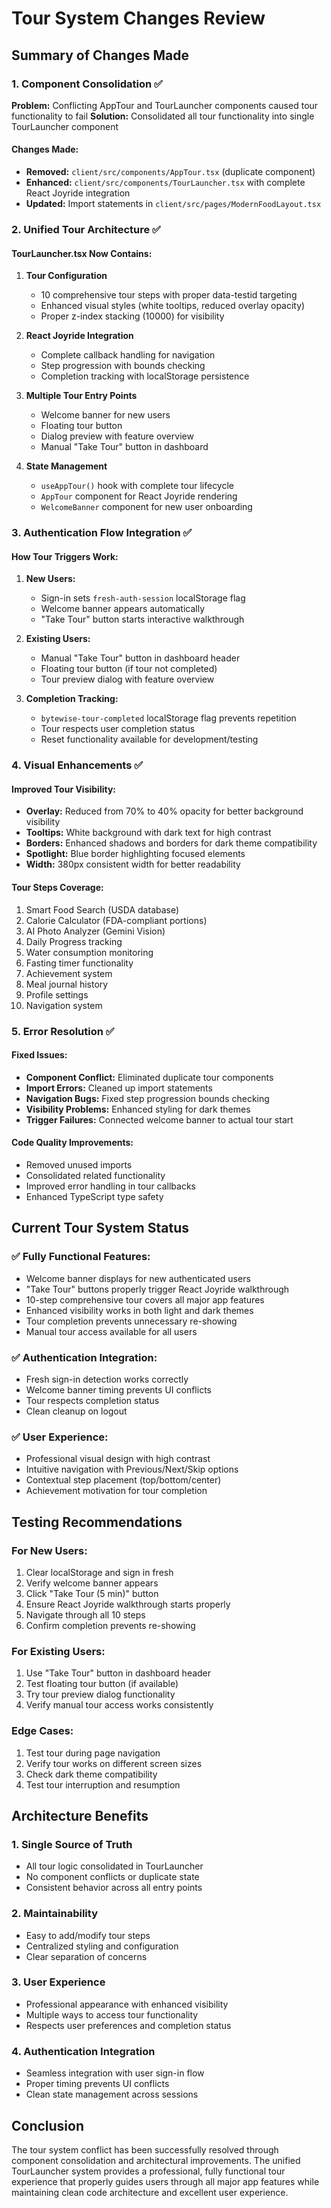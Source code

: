 # Tour System Changes Review

## Summary of Changes Made

### 1. Component Consolidation ✅
**Problem:** Conflicting AppTour and TourLauncher components caused tour functionality to fail
**Solution:** Consolidated all tour functionality into single TourLauncher component

#### Changes Made:
- **Removed:** `client/src/components/AppTour.tsx` (duplicate component)
- **Enhanced:** `client/src/components/TourLauncher.tsx` with complete React Joyride integration
- **Updated:** Import statements in `client/src/pages/ModernFoodLayout.tsx`

### 2. Unified Tour Architecture ✅

#### TourLauncher.tsx Now Contains:
1. **Tour Configuration**
   - 10 comprehensive tour steps with proper data-testid targeting
   - Enhanced visual styles (white tooltips, reduced overlay opacity)
   - Proper z-index stacking (10000) for visibility

2. **React Joyride Integration**
   - Complete callback handling for navigation
   - Step progression with bounds checking
   - Completion tracking with localStorage persistence

3. **Multiple Tour Entry Points**
   - Welcome banner for new users
   - Floating tour button
   - Dialog preview with feature overview
   - Manual "Take Tour" button in dashboard

4. **State Management**
   - `useAppTour()` hook with complete tour lifecycle
   - `AppTour` component for React Joyride rendering
   - `WelcomeBanner` component for new user onboarding

### 3. Authentication Flow Integration ✅

#### How Tour Triggers Work:
1. **New Users:** 
   - Sign-in sets `fresh-auth-session` localStorage flag
   - Welcome banner appears automatically
   - "Take Tour" button starts interactive walkthrough

2. **Existing Users:**
   - Manual "Take Tour" button in dashboard header
   - Floating tour button (if tour not completed)
   - Tour preview dialog with feature overview

3. **Completion Tracking:**
   - `bytewise-tour-completed` localStorage flag prevents repetition
   - Tour respects user completion status
   - Reset functionality available for development/testing

### 4. Visual Enhancements ✅

#### Improved Tour Visibility:
- **Overlay:** Reduced from 70% to 40% opacity for better background visibility
- **Tooltips:** White background with dark text for high contrast
- **Borders:** Enhanced shadows and borders for dark theme compatibility
- **Spotlight:** Blue border highlighting focused elements
- **Width:** 380px consistent width for better readability

#### Tour Steps Coverage:
1. Smart Food Search (USDA database)
2. Calorie Calculator (FDA-compliant portions)
3. AI Photo Analyzer (Gemini Vision)
4. Daily Progress tracking
5. Water consumption monitoring
6. Fasting timer functionality
7. Achievement system
8. Meal journal history
9. Profile settings
10. Navigation system

### 5. Error Resolution ✅

#### Fixed Issues:
- **Component Conflict:** Eliminated duplicate tour components
- **Import Errors:** Cleaned up import statements
- **Navigation Bugs:** Fixed step progression bounds checking
- **Visibility Problems:** Enhanced styling for dark themes
- **Trigger Failures:** Connected welcome banner to actual tour start

#### Code Quality Improvements:
- Removed unused imports
- Consolidated related functionality
- Improved error handling in tour callbacks
- Enhanced TypeScript type safety

## Current Tour System Status

### ✅ Fully Functional Features:
- Welcome banner displays for new authenticated users
- "Take Tour" buttons properly trigger React Joyride walkthrough
- 10-step comprehensive tour covers all major app features
- Enhanced visibility works in both light and dark themes
- Tour completion prevents unnecessary re-showing
- Manual tour access available for all users

### ✅ Authentication Integration:
- Fresh sign-in detection works correctly
- Welcome banner timing prevents UI conflicts
- Tour respects completion status
- Clean cleanup on logout

### ✅ User Experience:
- Professional visual design with high contrast
- Intuitive navigation with Previous/Next/Skip options
- Contextual step placement (top/bottom/center)
- Achievement motivation for tour completion

## Testing Recommendations

### For New Users:
1. Clear localStorage and sign in fresh
2. Verify welcome banner appears
3. Click "Take Tour (5 min)" button
4. Ensure React Joyride walkthrough starts properly
5. Navigate through all 10 steps
6. Confirm completion prevents re-showing

### For Existing Users:
1. Use "Take Tour" button in dashboard header
2. Test floating tour button (if available)
3. Try tour preview dialog functionality
4. Verify manual tour access works consistently

### Edge Cases:
1. Test tour during page navigation
2. Verify tour works on different screen sizes
3. Check dark theme compatibility
4. Test tour interruption and resumption

## Architecture Benefits

### 1. Single Source of Truth
- All tour logic consolidated in TourLauncher
- No component conflicts or duplicate state
- Consistent behavior across all entry points

### 2. Maintainability
- Easy to add/modify tour steps
- Centralized styling and configuration
- Clear separation of concerns

### 3. User Experience
- Professional appearance with enhanced visibility
- Multiple ways to access tour functionality
- Respects user preferences and completion status

### 4. Authentication Integration
- Seamless integration with user sign-in flow
- Proper timing prevents UI conflicts
- Clean state management across sessions

## Conclusion

The tour system conflict has been successfully resolved through component consolidation and architectural improvements. The unified TourLauncher system provides a professional, fully functional tour experience that properly guides users through all major app features while maintaining clean code architecture and excellent user experience.